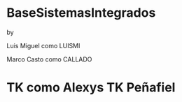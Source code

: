 BaseSistemasIntegrados
======================

by

Luis Miguel como LUISMI

Marco Casto como CALLADO

TK como Alexys TK Peñafiel
==========================

